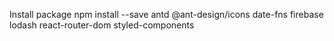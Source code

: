 Install package
npm install --save antd @ant-design/icons date-fns firebase lodash react-router-dom styled-components
